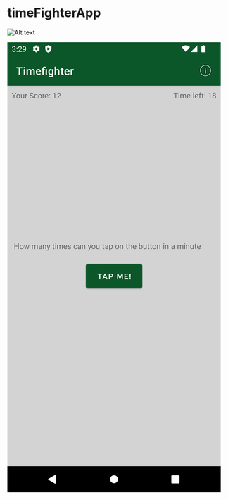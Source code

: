 # timeFighterApp
![Alt text](/relative/path/to/img.jpg?raw=true "Optional Title")

![App Image](/screenshot/Screenshot1.png?raw=true "screen one")